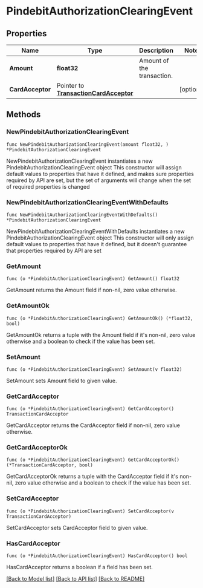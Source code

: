 # PindebitAuthorizationClearingEvent

## Properties

Name | Type | Description | Notes
------------ | ------------- | ------------- | -------------
**Amount** | **float32** | Amount of the transaction. | 
**CardAcceptor** | Pointer to [**TransactionCardAcceptor**](TransactionCardAcceptor.md) |  | [optional] 

## Methods

### NewPindebitAuthorizationClearingEvent

`func NewPindebitAuthorizationClearingEvent(amount float32, ) *PindebitAuthorizationClearingEvent`

NewPindebitAuthorizationClearingEvent instantiates a new PindebitAuthorizationClearingEvent object
This constructor will assign default values to properties that have it defined,
and makes sure properties required by API are set, but the set of arguments
will change when the set of required properties is changed

### NewPindebitAuthorizationClearingEventWithDefaults

`func NewPindebitAuthorizationClearingEventWithDefaults() *PindebitAuthorizationClearingEvent`

NewPindebitAuthorizationClearingEventWithDefaults instantiates a new PindebitAuthorizationClearingEvent object
This constructor will only assign default values to properties that have it defined,
but it doesn't guarantee that properties required by API are set

### GetAmount

`func (o *PindebitAuthorizationClearingEvent) GetAmount() float32`

GetAmount returns the Amount field if non-nil, zero value otherwise.

### GetAmountOk

`func (o *PindebitAuthorizationClearingEvent) GetAmountOk() (*float32, bool)`

GetAmountOk returns a tuple with the Amount field if it's non-nil, zero value otherwise
and a boolean to check if the value has been set.

### SetAmount

`func (o *PindebitAuthorizationClearingEvent) SetAmount(v float32)`

SetAmount sets Amount field to given value.


### GetCardAcceptor

`func (o *PindebitAuthorizationClearingEvent) GetCardAcceptor() TransactionCardAcceptor`

GetCardAcceptor returns the CardAcceptor field if non-nil, zero value otherwise.

### GetCardAcceptorOk

`func (o *PindebitAuthorizationClearingEvent) GetCardAcceptorOk() (*TransactionCardAcceptor, bool)`

GetCardAcceptorOk returns a tuple with the CardAcceptor field if it's non-nil, zero value otherwise
and a boolean to check if the value has been set.

### SetCardAcceptor

`func (o *PindebitAuthorizationClearingEvent) SetCardAcceptor(v TransactionCardAcceptor)`

SetCardAcceptor sets CardAcceptor field to given value.

### HasCardAcceptor

`func (o *PindebitAuthorizationClearingEvent) HasCardAcceptor() bool`

HasCardAcceptor returns a boolean if a field has been set.


[[Back to Model list]](../README.md#documentation-for-models) [[Back to API list]](../README.md#documentation-for-api-endpoints) [[Back to README]](../README.md)


